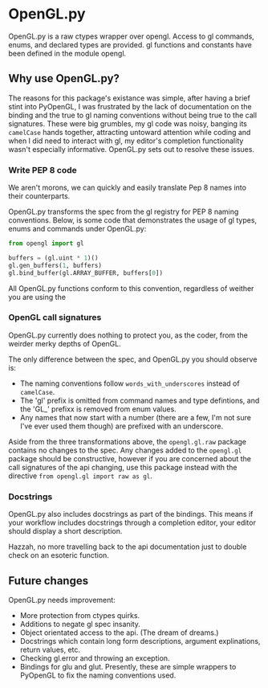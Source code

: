 # OpenGL.py

OpenGL.py is a raw ctypes wrapper over opengl. Access to gl commands, enums, and declared types are provided.
gl functions and constants have been defined in the module opengl.

## Why use OpenGL.py?

The reasons for this package's existance was simple, after having a brief stint into PyOpenGL, I was frustrated by
the lack of documentation on the binding and the true to gl naming conventions without being true to the call signatures.
These were big grumbles, my gl code was noisy, banging its `camelCase` hands together, attracting untoward attention while
coding and when I did need to interact with gl, my editor's completion functionality wasn't especially informative.
OpenGL.py sets out to resolve these issues.

### Write PEP 8 code
We aren't morons, we can quickly and easily translate Pep 8 names into their counterparts.

OpenGL.py transforms the spec from the gl registry for PEP 8 naming conventions.
Below, is some code that demonstrates the usage of gl types, enums and commands under OpenGL.py:

```python
from opengl import gl

buffers = (gl.uint * 1)()
gl.gen_buffers(1, buffers)
gl.bind_buffer(gl.ARRAY_BUFFER, buffers[0])
```

All OpenGL.py functions conform to this convention, regardless of weither you are using the 

### OpenGL call signatures
OpenGL.py currently does nothing to protect you, as the coder, from the weirder merky depths of OpenGL.

The only difference between the spec, and OpenGL.py you should observe is:
* The naming conventions follow `words_with_underscores` instead of `camelCase`.
* The 'gl' prefix is omitted from command names and type defintions, and the 'GL_' prefixx is removed from enum values.
* Any names that now start with a number (there are a few, I'm not sure I've ever used them though) are prefixed with an underscore.

Aside from the three transformations above, the `opengl.gl.raw` package contains no changes to the spec.
Any changes added to the `opengl.gl` package should be constructive, however if you are concerned about the call signatures
of the api changing, use this package instead with the directive `from opengl.gl import raw as gl`.

### Docstrings
OpenGL.py also includes docstrings as part of the bindings.
This means if your workflow includes docstrings through a completion editor, your editor should display a short description.

Hazzah, no more travelling back to the api documentation just to double check on an esoteric function.

## Future changes
OpenGL.py needs improvement:
* More protection from ctypes quirks.
* Additions to negate gl spec insanity.
* Object orientated access to the api. (The dream of dreams.)
* Docstrings which contain long form descriptions, argument explinations, return values, etc.
* Checking gl.error and throwing an exception.
* Bindings for glu and glut. Presently, these are simple wrappers to PyOpenGL to fix the naming conventions used.
